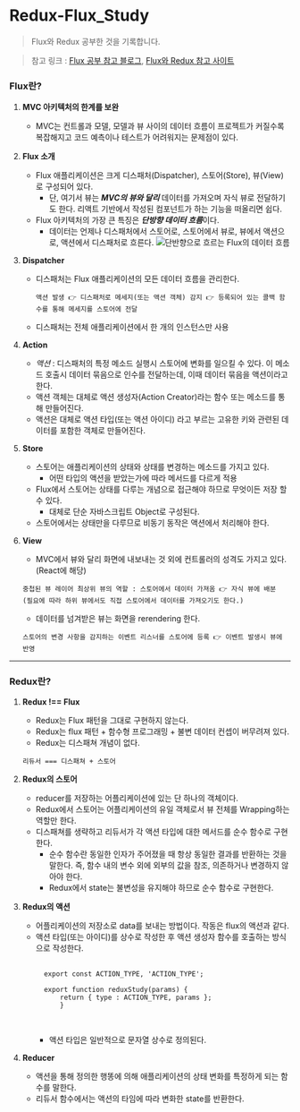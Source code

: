 # Redux-Flux_Study
> Flux와 Redux 공부한 것을 기록합니다.

> 참고 링크 : [Flux 공부 참고 블로그](https://taegon.kim/archives/5288), 
> [Flux와 Redux 참고 사이트](https://www.huskyhoochu.com/flux-architecture/)

### Flux란?
1. **MVC 아키텍처의 한계를 보완**
    + MVC는 컨트롤과 모델, 모델과 뷰 사이의 데이터 흐름이 프로젝트가 커질수록 복잡해지고 코드 예측이나 테스트가 어려워지는 문제점이 있다.
2. **Flux 소개**
    + Flux 애플리케이션은 크게 디스패처(Dispatcher), 스토어(Store), 뷰(View)로 구성되어 있다.
      + 단, 여기서 뷰는 ***MVC의 뷰와 달리*** 데이터를 가져오며 자식 뷰로 전달하기도 한다. 리액트 기반에서 작성된 컴포넌트가 하는 기능을 떠올리면 쉽다.
    + Flux 아키텍처의 가장 큰 특징은 ***단방향 데이터 흐름***이다.
      + 데이터는 언제나 디스패처에서 스토어로, 스토어에서 뷰로, 뷰에서 액션으로, 액션에서 디스패처로 흐른다.
      ![단반향으로 흐르는 Flux의 데이터 흐름](https://user-images.githubusercontent.com/55439512/103979913-228b6c80-51c2-11eb-8fe1-796ba1b278be.jpeg)
      
3. **Dispatcher**
    + 디스패처는 Flux 애플리케이션의 모든 데이터 흐름을 관리한다.
      ```
      액션 발생 👉 디스패처로 메세지(또는 액션 객체) 감지 👉 등록되어 있는 콜백 함수를 통해 메세지를 스토어에 전달
      ```
    + 디스패처는 전체 애플리케이션에서 한 개의 인스턴스만 사용
  
4. **Action**
    + *액션* : 디스패처의 특정 메소드 실행시 스토어에 변화를 일으킬 수 있다. 이 메소드 호출시 데이터 묶음으로 인수를 전달하는데, 이때 데이터 묶음을 액션이라고 한다.
    + 액션 객체는 대체로 액션 생성자(Action Creator)라는 함수 또는 메소드를 통해 만들어진다.
    + 액션은 대체로 액션 타입(또는 액션 아이디) 라고 부르는 고유한 키와 관련된 데이터를 포함한 객체로 만들어진다.

5. **Store**
    + 스토어는 애플리케이션의 상태와 상태를 변경하는 메소드를 가지고 있다.
        + 어떤 타입의 액션을 받았는가에 따라 메서드를 다르게 적용
    + Flux에서 스토어는 상태를 다루는 개념으로 접근해야 하므로 무엇이든 저장 할 수 있다.
      + 대체로 단순 자바스크립트 Object로 구성된다.
    + 스토어에서는 상태만을 다루므로 비동기 동작은 액션에서 처리해야 한다.
    
6. **View**
    + MVC에서 뷰와 달리 화면에 내보내는 것 외에 컨트롤러의 성격도 가지고 있다.(React에 해당)
    ```
    중첩된 뷰 레이어 최상위 뷰의 역할 : 스토어에서 데이터 가져옴 👉 자식 뷰에 배분
    (필요에 따라 하위 뷰에서도 직접 스토어에서 데이터를 가져오기도 한다.)
    ```
    + 데이터를 넘겨받은 뷰는 화면을 rerendering 한다.
    ```
    스토어의 변경 사항을 감지하는 이벤트 리스너를 스토어에 등록 👉 이벤트 발생시 뷰에 반영
    ```
    
-------------------------------

### Redux란?

1. **Redux !== Flux**
    + Redux는 Flux 패턴을 그대로 구현하지 않는다.
    + Redux는 flux 패턴 + 함수형 프로그래밍 + 불변 데이터 컨셉이 버무려져 있다.
    + Redux는 디스패쳐 개념이 없다.
    ```
    리듀서 === 디스패쳐 + 스토어
    ```

2. **Redux의 스토어**
    + reducer를 저장하는 어플리케이션에 있는 단 하나의 객체이다.
    + Redux에서 스토어는 어플리케이션의 유일 객체로서 뷰 전체를 Wrapping하는 역할만 한다.
    + 디스패쳐를 생략하고 리듀서가 각 액션 타입에 대한 메서드를 순수 함수로 구현한다.
        + 순수 함수란 동일한 인자가 주어졌을 때 항상 동일한 결과를 반환하는 것을 말한다. 즉, 함수 내의 변수 외에 외부의 값을 참조, 의존하거나 변경하지 않아야 한다.
        + Redux에서 state는 불변성을 유지해야 하므로 순수 함수로 구현한다.
        
3. **Redux의 액션**
    + 어플리케이션의 저장소로 data를 보내는 방법이다. 작동은 flux의 액션과 같다.
    + 액션 타입(또는 아이디)를 상수로 작성한 후 액션 생성자 함수를 호출하는 방식으로 작성한다.
        <pre>
        <code>
        export const ACTION_TYPE, 'ACTION_TYPE';
        
        export function reduxStudy(params) {
            return { type : ACTION_TYPE, params };
            }
        </code>
        </pre>
        + 액션 타입은 일반적으로 문자열 상수로 정의된다.

4. **Reducer**
    + 액션을 통해 정의한 행똥에 의해 애플리케이션의 상태 변화를 특정하게 되는 함수를 말한다.
    + 리듀서 함수에서는 액션의 타임에 따라 변화한 state를 반환한다.
